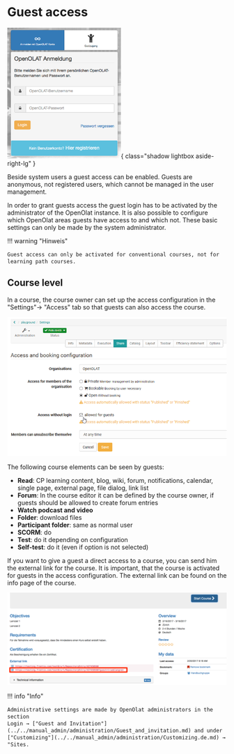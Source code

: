 # Guest access

![](assets/DE_gastlogin.png){ class="shadow lightbox aside-right-lg" }

Beside system users a guest access can be enabled. Guests are anonymous, not
registered users, which cannot be managed in the user management.

In order to grant guests access the guest login has to be activated by the
administrator of the OpenOlat instance. It is also possible to configure which
OpenOlat areas guests have access to and which not. These basic settings can
only be made by the system administrator.

  
!!! warning "Hinweis"

    Guest access can only be activated for conventional courses, not for learning path courses.


## Course level

In a course, the course owner can set up the access configuration in the
"Settings"→ "Access" tab so that guests can also access the course.

![](assets/guest_booking.png)

The following course elements can be seen by guests:

  * **Read**: CP learning content, blog, wiki, forum, notifications, calendar, single page, external page, file dialog, link list
  * **Forum**: In the course editor it can be defined by the course owner, if guests should be allowed to create forum entries
  * **Watch podcast and video**
  * **Folder**: download files
  * **Participant folder**: same as normal user
  * **SCORM**: do
  * **Test**: do it depending on configuration
  * **Self-test**: do it (even if option is not selected)

If you want to give a guest a direct access to a course, you can send him the
external link for the course. It is important, that the course is activated
for guests in the access configuration. The external link can be found on the
info page of the course.

![](assets/en_guest_infopage.png)

  

!!! info "Info"  

    Administrative settings are made by OpenOlat administrators in the section
    Login → ["Guest and Invitation"](../../manual_admin/administration/Guest_and_invitation.md) and under ["Customizing"](../../manual_admin/administration/Customizing.de.md) → "Sites.

